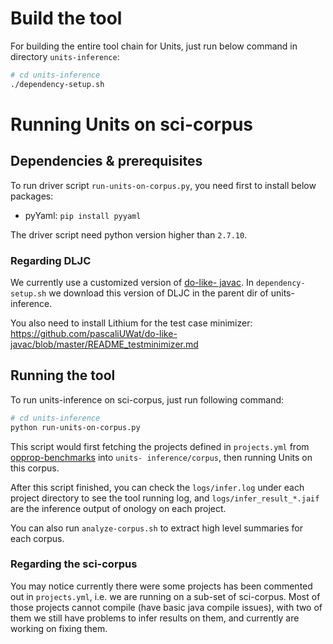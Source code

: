 # Build the tool

For building the entire tool chain for Units, just run below command in
directory `units-inference`:

```bash
# cd units-inference
./dependency-setup.sh
```

# Running Units on sci-corpus

## Dependencies & prerequisites 

To run driver script `run-units-on-corpus.py`, you need first to install below
packages:

- pyYaml: `pip install pyyaml`

The driver script need python version higher than `2.7.10`.

### Regarding DLJC

We currently use a customized version of [do-like-
javac](https://github.com/pascaliUWat/do-like-javac.git). In `dependency-
setup.sh` we download this version of DLJC in the parent dir of units-
inference.

You also need to install Lithium for the test case minimizer:
https://github.com/pascaliUWat/do-like-javac/blob/master/README_testminimizer.md


## Running the tool
To run units-inference on sci-corpus, just run following command:

```bash
# cd units-inference
python run-units-on-corpus.py
```

This script would first fetching the projects defined in `projects.yml` from
[opprop-benchmarks](https://github.com/opprop-benchmarks) into `units-
inference/corpus`, then running Units on this corpus.

After this script finished, you can check the `logs/infer.log` under each
project directory to see the tool running log, and `logs/infer_result_*.jaif`
are the inference output of onology on each project.

You can also run `analyze-corpus.sh` to extract high level summaries for each
corpus.

### Regarding the sci-corpus

You may notice currently there were some projects has been commented out in
`projects.yml`, i.e. we are running on a sub-set of sci-corpus. Most of those
projects cannot compile (have basic java compile issues), with two of them we
still have problems to infer results on them, and currently are working on
fixing them.
